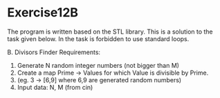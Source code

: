 # Exercise12B

The program is written based on the STL library. 
This is a solution to the task given below. 
In the task is forbidden to use standard loops.

B. Divisors Finder
Requirements:
1. Generate N random integer numbers
(not bigger than M)
2. Create a map Prime -> Values for
which Value is divisible by Prime.
3. (eg. 3 -> [6,9] where 6,9 are
generated random numbers)
4. Input data: N, M (from cin)


